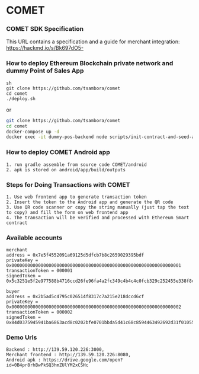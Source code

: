 # COMET

### COMET SDK Specification
This URL contains a specification and a guide for merchant integration: https://hackmd.io/s/Bk697dO5-

### How to deploy Ethereum Blockchain private network and dummy Point of Sales App

```
sh
git clone https://github.com/tsambora/comet
cd comet
./deploy.sh
```
or 
```sh
git clone https://github.com/tsambora/comet
cd comet
docker-compose up -d
docker exec -it dummy-pos-backend node scripts/init-contract-and-seed-account.js
```

### How to deploy COMET Android app

```
1. run gradle assemble from source code COMET/android
2. apk is stored on android/app/build/outputs
```

### Steps for Doing Transactions with COMET

```
1. Use web frontend app to generate transaction token
2. Insert the token to the Android app and generate the QR code
3. Use QR code scanner or copy the string manually (just tap the text to copy) and fill the form on web frontend app
4. The transaction will be verified and processed with Ethereum Smart contract
```

### Available accounts

```
merchant 
address = 0x7e5f4552091a69125d5dfcb7b8c2659029395bdf
privateKey = 0x0000000000000000000000000000000000000000000000000000000000000001
transactionToken = 000001
signedToken = 0x5c3251e5f2e977588b4716ccd26fe96fa4a2fc349c4b4c4c0fcb329c252455e338f8cf8ac5489f082159ed5e1173f8d9ceb3e46f18a60891de08ce21dbe9853d01

buyer 
address = 0x2b5ad5c4795c026514f8317c7a215e218dccd6cf
privateKey = 0x0000000000000000000000000000000000000000000000000000000000000002
transactionToken = 000002
signedToken = 0x84d0375945941ba6863acd8c0202bfe0701bbda5d41c68c8594463492692d31f01055f4bd9d13a23100eab18a4b4a22bb31f31d39751881f347ef6222e3c2a7600
```

### Demo Urls

```
Backend : http://139.59.120.226:3000, 
Merchant frontend : http://139.59.120.226:8080, 
Android apk : https://drive.google.com/open?id=0B4pr8rhBwPkSQ3hmZUlYM2xCSHc
```
